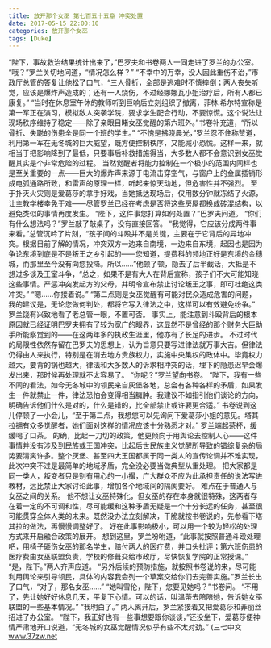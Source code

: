 ```yaml
---
title: 放开那个女巫 第七百五十五章 冲突处置
date: 2017-05-15 22:00:10
categories: 放开那个女巫
tags: [Duke]
---
```


“陛下，事故救治结果统计出来了，”巴罗夫和书卷两人一同走进了罗兰的办公室。
“哦？”罗兰关切地问道，“情况怎么样？”
“不幸中的万幸，没人因此重伤不治，”市政厅总管的答复让他松了口气，“三人骨折，全部是逃难时不慎摔倒；两人丧失听觉，应该是爆炸声造成的；还有一人烧伤，不过经娜娜瓦小姐治疗后，所有人都已康复。”
“当时在休息室午休的教师听到巨响后立刻组织了撤离，菲林.希尔特宣称是第一军正在演习，模拟敌人突袭学院，要求学生配合行动，不要惊慌。这个说法让现场秩序维持了稳定——除了亲眼目睹女巫觉醒的第六班外。”书卷补充道，“所以骨折、失聪的伤患全是同一个班的学生。”
“不愧是拂晓晨光，”罗兰忍不住称赞道，利用第一军在无冬城的巨大威望，既方便控制秩序，又能减小恐慌。这样一来，就相当于把影响降到了最低，只要事后补救措施得当，大多数人都不会意识到女巫觉醒其实是个非常危险的过程。
当然觉醒者将能力控制在一个极小的范围内同样也是至关重要的一点——巨大的爆炸声来源于电流击穿空气，与窗户上的金属插销形成电弧通路所致，和雷声的原理一样，听起来惊天动地，但危害性并不强烈。
至于扑灭火灾则是爱葛莎的拿手好戏，当她抵达现场后，仅用数分钟就冻结了火源，让主教学楼幸免于难——尽管罗兰已经在考虑是否将这些房屋都换成砖混结构，以避免类似的事情再度发生。
“陛下，这件事您打算如何处置？”巴罗夫问道。
“你们有什么想法吗？”罗兰敲了敲桌子，没有直接回答。
“我觉得，它应该分成两件事来看。”总管沉吟了片刻，“孩子间的斗殴并不是关键，主要在于它背后的异地冲突。根据目前了解的情况，冲突双方一边来自南境，一边来自东境，起因也是因为争论东境到底是不是叛王之乡引起的——您知道，提费科的领地正好是东境的金穗城，而那里至今没有向您投降。所以……”他顿了顿，隐去了后半截话，大抵是不想过多谈及王室斗争，“总之，如果不是有大人在背后宣称，孩子们不大可能知晓这些事情。严惩冲突发起方的父母，并明令宣布禁止讨论叛王之事，即可杜绝这类冲突。”
“嗯……你接着说。”
“第二点则是女巫觉醒有可能对民众造成危害的问题，我的建议是，无论您做何判处，都将它写入律法之中，这样可以有效避免纷争。”
罗兰饶有兴致地看了老总管一眼，不置可否。
事实上，能注意到斗殴背后的根本原因就已经证明巴罗夫拥有了较为宽广的眼界，这显然不是曾经的那个财务大臣助手所能察觉到的——在这两年多的执政生涯里，他亦有了长足的进步。
不过时代的局限性依然存留在巴罗夫的思想上，认为旨意只要写进律法就万事大吉。但律法仍得由人来执行，特别是在消去地方贵族权力，实施中央集权的政体中。毕竟权力越大，要背的锅也越大，律法和大多数人的诉求相冲突的话，埋下的隐患迟早会爆发出来，那时候再处理就不太容易了。
“你呢？”罗兰望向书卷。
“陛下，我有一些不同的看法，如今无冬城中的领民来自灰堡各地，总会有各种各样的矛盾，如果发生一件就禁止一件，律法恐怕会变得相当臃肿。我建议不如指引他们谈论的方向，明确告诉他们什么是对的，什么是错的，比全部禁止或许要更合适。”
书卷说到这儿停顿了一小会儿，“至于第二点，我想您可以先询问下爱葛莎小姐的意见。塔其拉拥有众多觉醒者，她们面对这样的情况应该十分熟悉才对。”
罗兰端起茶杯，缓缓喝了口茶。
的确，比起一刀切的政策，他更倾向于用舆论去控制人心——这件事情并没有涉及到民族或王国冲突，比起后世民族主义觉醒所导致的错综复杂的局势要清爽许多。整个灰堡、甚至四大王国都属于同一类人的宣传论调并不难实现，此次冲突不过是最简单的地域矛盾，完全没必要当做典型从重处理。
把大家都是同一类人，叛变者只是别有用心的一小撮，广大群众不应为此承担责任的说法写进教材，远比禁止大家讨论此事，增加各个地域间的隔阂要好。
难点在于普通人与女巫之间的关系。
他不想让女巫特殊化，但女巫的存在本身就很特殊，这两者存在着一定的不可调和性，尽可能缓和这种矛盾无疑是一个十分长远的任务，甚至很可能贯穿全体人类的未来。既然没办法立刻解决，干脆就按书卷说的，先参看下塔其拉的做法，再慢慢调整好了。
好在此事影响极小，可以用一个较为轻松的处理方式来开启融合政策的展开。
想到这里，罗兰吩咐道，“此事就按照普通斗殴处理吧，用椅子砸伤女巫的那名学生，赔付两人的医疗费，并口头批评；第六班伤患的医疗费由女巫联盟负责，学校的修葺交给市政厅，尽快恢复学院的正常授课。”
“是，陛下。”两人齐声应道。
“另外后续的预防措施，就按照书卷说的来，尽可能利用舆论来引导领民，具体的内容我会列一个草案交给你们去完善实施。”罗兰长出了口气，“对了，那名女巫……”
“她叫雪伦，陛下，您要见她吗？”书卷问。
“不用了，先让她好好休息几天，平复下心情。可以的话，叫温蒂去陪陪她，告诉她女巫联盟的一些基本情况。”
“我明白了。”
两人离开后，罗兰紧接着又把爱葛莎和菲丽丝招进了办公室。
“陛下，我正好也有一些事想要跟你谈谈，”还没坐下，爱葛莎便神情严肃地开口说道，“无冬城的女巫觉醒情况似乎有些不太对劲。”
(三七中文 www.37zw.net